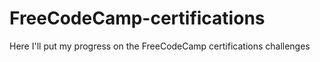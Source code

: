 # FreeCodeCamp-certifications
Here I'll put my progress on the FreeCodeCamp certifications challenges
